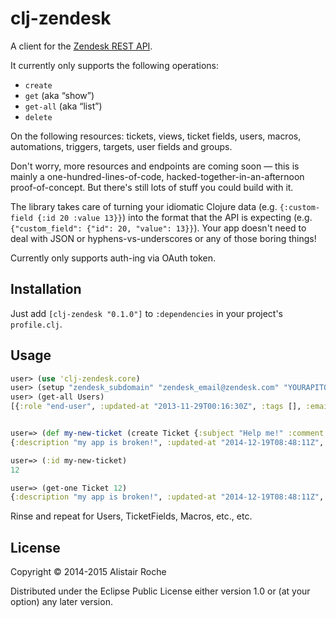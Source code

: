 # clj-zendesk

A client for the [Zendesk REST API](https://developer.zendesk.com/rest_api/docs/core/introduction).

It currently only supports the following operations:

   * ```create```
   * ```get``` (aka “show”)
   * `get-all` (aka “list”)
   * `delete`

On the following resources: tickets, views, ticket fields, users, macros, automations, triggers, targets, user fields and groups.

Don't worry, more resources and endpoints are coming soon — this is mainly a one-hundred-lines-of-code, hacked-together-in-an-afternoon proof-of-concept. But there's still lots of stuff you could build with it.

The library takes care of turning your idiomatic Clojure data (e.g. ```{:custom-field {:id 20 :value 13}}```) into the format that the API is expecting (e.g. ```{"custom_field": {"id": 20, "value": 13}}```). Your app doesn't need to deal with JSON or hyphens-vs-underscores or any of those boring things!

Currently only supports auth-ing via OAuth token.

## Installation

Just add ```[clj-zendesk "0.1.0"]``` to `:dependencies` in your project's `profile.clj`.

## Usage

```clojure
user> (use 'clj-zendesk.core)
user> (setup "zendesk_subdomain" "zendesk_email@zendesk.com" "YOURAPITOKEN")
user> (get-all Users)
[{:role "end-user", :updated-at "2013-11-29T00:16:30Z", :tags [], :email "end@user.com", :chat-only false,  … etc.


user=> (def my-new-ticket (create Ticket {:subject "Help me!" :comment {:body "my app is broken!"} }))
{:description "my app is broken!", :updated-at "2014-12-19T08:48:11Z", :assignee-id nil, :tags [], :custom-fields [{:id 24146696, :value nil} {:id 24099383, :value nil} {:id 24056003, :value nil}], :group-id 21407398, :via {:channel "api", :source {:from {}, :to {}, :rel nil}}, :has-incidents false, :fields [{:id 24146696, :value nil} {:id 24099383, :value nil} {:id 24056003, :value nil}], :recipient nil, :type nil, :organization-id 29244208, :sharing-agreement-ids [], :requester-id 533561168, :external-id nil, :satisfaction-rating nil, :priority nil, :status "new", :id 12, :problem-id nil, :ticket-form-id nil, :url "https://zendesk_subdomain.zendesk.com/api/v2/tickets/12.json", :collaborator-ids [], :raw-subject "Help me!", :created-at "2014-12-19T08:48:11Z", :subject "Help me!", :forum-topic-id nil, :due-at nil, :submitter-id 533561168}

user=> (:id my-new-ticket)
12

user=> (get-one Ticket 12)
{:description "my app is broken!", :updated-at "2014-12-19T08:48:11Z", :assignee-id nil, :tags [], :custom-fields [{:id 24146696, :value nil} {:id 24099383, :value nil} {:id 24056003, :value nil}], :group-id 21407398, :via {:channel "api", :source {:from {}, :to {}, :rel nil}}, :has-incidents false, :fields [{:id 24146696, :value nil} {:id 24099383, :value nil} {:id 24056003, :value nil}], :recipient nil, :type nil, :organization-id 29244208, :sharing-agreement-ids [], :requester-id 533561168, :external-id nil, :satisfaction-rating nil, :priority nil, :status "new", :id 12, :problem-id nil, :ticket-form-id nil, :url "https://zendesk_subdomain.zendesk.com/api/v2/tickets/12.json", :collaborator-ids [], :raw-subject "Help me!", :created-at "2014-12-19T08:48:11Z", :subject "Help me!", :forum-topic-id nil, :due-at nil, :submitter-id 533561168}
```

Rinse and repeat for Users, TicketFields, Macros, etc., etc.

## License

Copyright © 2014-2015 Alistair Roche

Distributed under the Eclipse Public License either version 1.0 or (at
your option) any later version.
